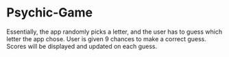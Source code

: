 # Psychic-Game
Essentially, the app randomly picks a letter, and the user has to guess which letter the app chose.
User is given 9 chances to make a correct guess.
Scores will be displayed and updated on each guess.
